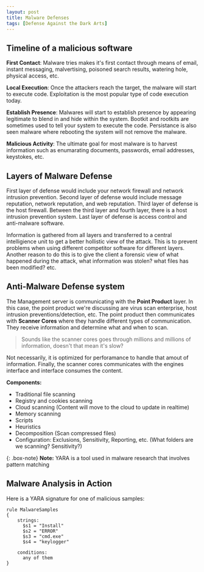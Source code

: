 ```yaml
---
layout: post
title: Malware Defenses
tags: [Defense Against the Dark Arts]
---
```


## Timeline of a malicious software
**First Contact**: Malware tries makes it's first contact through means of email, instant messaging, malvertising, poisoned search results, watering hole, physical access, etc. 

**Local Execution**: Once the attackers reach the target, the malware will start to execute code. Exploitation is the most popular type of code execution today.

**Establish Presence**: Malwares will start to establish presence by appearing legitimate to blend in and hide within the system. Bootkit and rootkits are sometimes used to tell your system to execute the code. Persistance is also seen malware where rebooting the system will not remove the malware. 

**Malicious Activity**: The ultimate goal for most malware is to harvest information such as enumarating documents, passwords, email addresses, keystokes, etc.

## Layers of Malware Defense
First layer of defense would include your network firewall and network intrusion prevention. 
Second layer of defense would include message reputation, network reputation, and web reputation.
Third layer of defense is the host firewall.
Between the third layer and fourth layer, there is a host intrusion prevention system.
Last layer of defense is access control and anti-malware software.

Information is gathered from all layers and transferred to a central intelligience unit to get a better hollistic view of the attack. This is to prevent problems when using different competitor software for different layers. Another reason to do this is to give the client a forensic view of what happened during the attack, what information was stolen? what files has been modified? etc.

## Anti-Malware Defense system
The Management server is communicating with the **Point Product** layer. In this case, the point product we're discussing are virus scan enterprise, host intrusion preventions/detection, etc. The point product then communicates with **Scanner Cores** where they handle different types of communication. They receive information and determine what and when to scan. 

> Sounds like the scanner cores goes through millions and millions of information, doesn't that mean it's slow? 

Not necessarily, it is optimized for perforamance to handle that amout of information. Finally, the scanner cores communicates with the engines interface and interface consumes the content. 

**Components:**
- Traditional file scanning
- Registry and cookies scanning
- Cloud scanning (Content will move to the cloud to update in realtime)
- Memory scanning
- Scripts
- Heuristics
- Decomposition (Scan compressed files)
- Configuration: Exclusions, Sensitivity, Reporting, etc. (What folders are we scanning? Sensitivity?)

{: .box-note}
**Note:** YARA is a tool used in malware research that involves pattern matching

## Malware Analysis in Action
Here is a YARA signature for one of malicious samples:
```
rule MalwareSamples 
{
    strings:
      $s1 = "Install"
      $s2 = "ERROR"
      $s3 = "cmd.exe"
      $s4 = "keylogger"
      
    conditions:
      any of them
}
```
